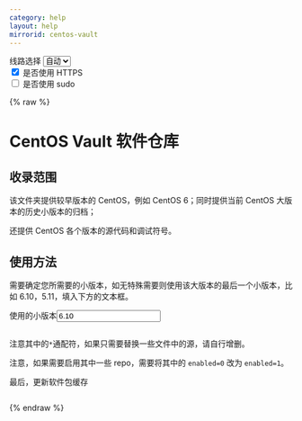 ```yaml
---
category: help
layout: help
mirrorid: centos-vault
---
```


<!-- 本 markdown 从 tuna/mirrorz-help-ng 自动生成，如需修改请参阅该仓库 -->

<style>.z-help tmpl { display: none }</style>

<div class="z-wrap">
    <form class="z-form z-global" onchange="form_update(null)" onsubmit="return false">
        <div>
            <label for="e0a5cecb">线路选择</label>
            <select id="e0a5cecb" name="host">
                <option selected="selected" value="{{ site.url }}">自动</option>
                <option value="{{ site.urlv4 }}">IPv4</option>
                <option value="{{ site.urlv6 }}">IPv6</option>
            </select>
        </div>
        <div>
            <input id="144d763c" name="_scheme" type="checkbox" checked>
            <label for="144d763c">是否使用 HTTPS</label>
        </div>
        <div>
            <input id="4659e7da" name="_sudo" type="checkbox">
            <label for="4659e7da">是否使用 sudo</label>
        </div>
    </form>
</div>
{% raw %}
<div class="z-help"><h1>CentOS Vault 软件仓库</h1>
<h2>收录范围</h2>
<p>该文件夹提供较早版本的 CentOS，例如 CentOS 6；同时提供当前 CentOS 大版本的历史小版本的归档；</p>
<p>还提供 CentOS 各个版本的源代码和调试符号。</p>
<h2>使用方法</h2>
<p>需要确定您所需要的小版本，如无特殊需要则使用该大版本的最后一个小版本，比如 6.10，5.11，填入下方的文本框。</p>
<div class="z-wrap"><form class="z-form" onchange="form_update(event)" onsubmit="return false"><div><label for="d01ce794" title>使用的小版本</label><input id="d01ce794" name="minorver" title type="text" value="6.10"/></div></form><pre class="z-code"></pre></div><tmpl z-input="minorver" z-lang="bash">
{{sudo}}sed -e "s|^mirrorlist=|#mirrorlist=|g" \
    -e "s|^#baseurl=http://mirror.centos.org/centos/\$releasever|baseurl={{endpoint}}/{{minorver}}|g" \
    -e "s|^#baseurl=http://mirror.centos.org/\$contentdir/\$releasever|baseurl={{endpoint}}/{{minorver}}|g" \
    -i.bak \
    /etc/yum.repos.d/CentOS-*.repo
</tmpl>
<p>注意其中的<code>*</code>通配符，如果只需要替换一些文件中的源，请自行增删。</p>
<p>注意，如果需要启用其中一些 repo，需要将其中的 <code>enabled=0</code> 改为 <code>enabled=1</code>。</p>
<p>最后，更新软件包缓存</p>
<div class="z-wrap"><form class="z-form" onchange="form_update(event)" onsubmit="return false"></form><pre class="z-code"></pre></div><tmpl z-lang="bash">
{{sudo}}yum makecache
</tmpl><script id="z-config" type="application/x-mirrorz-help">eyJfIjogIkNlbnRPUyBWYXVsdCBcdThmNmZcdTRlZjZcdTRlZDNcdTVlOTMiLCAiYmxvY2siOiBbImNvdmVyIiwgInVzYWdlIl0sICJpbnB1dCI6IHsibWlub3J2ZXIiOiB7Il8iOiAiXHU0ZjdmXHU3NTI4XHU3Njg0XHU1YzBmXHU3MjQ4XHU2NzJjIiwgImRlZmF1bHQiOiAiNi4xMCJ9fSwgIm5hbWUiOiAiY2VudG9zLXZhdWx0In0=</script>
</div>

{% endraw %}

<script src="/static/js/mustache.js?{{ site.data['hash'] }}"></script>
<script src="/static/js/zdocs.js?{{ site.data['hash'] }}"></script>
